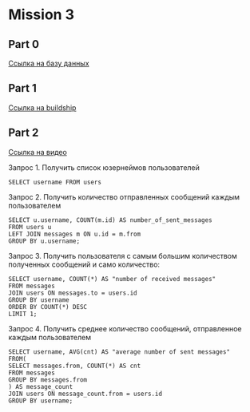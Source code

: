 # Mission 3

## Part 0

[Ссылка на базу данных]( https://supabase.com/dashboard/project/sahwximyzcsylxepdehs/editor/29133?schema=public)

## Part 1

[Ccылка на buildship](https://buildship.app/p/buildship-wsajnu/settings/general)

## Part 2

[Cсылка на видео](https://drive.google.com/file/d/10U_k07riA69WynqAkTCM1bJutE0utNo_/view?usp=share_link)

Запрос 1. Получить список юзернеймов пользователей
	
	SELECT username FROM users

Запрос 2. Получить количество отправленных сообщений каждым пользователем
	
	SELECT u.username, COUNT(m.id) AS number_of_sent_messages
	FROM users u
	LEFT JOIN messages m ON u.id = m.from
	GROUP BY u.username;

Запрос 3. Получить пользователя с самым большим количеством полученных сообщений и само количество:
	
	SELECT username, COUNT(*) AS "number of received messages"
	FROM messages
	JOIN users ON messages.to = users.id
	GROUP BY username
	ORDER BY COUNT(*) DESC
	LIMIT 1;


Запрос 4. Получить среднее количество сообщений, отправленное каждым пользователем
	
	SELECT username, AVG(cnt) AS "average number of sent messages"
	FROM(
	SELECT messages.from, COUNT(*) AS cnt
	FROM messages
	GROUP BY messages.from
	) AS message_count
	JOIN users ON message_count.from = users.id
	GROUP BY username;


